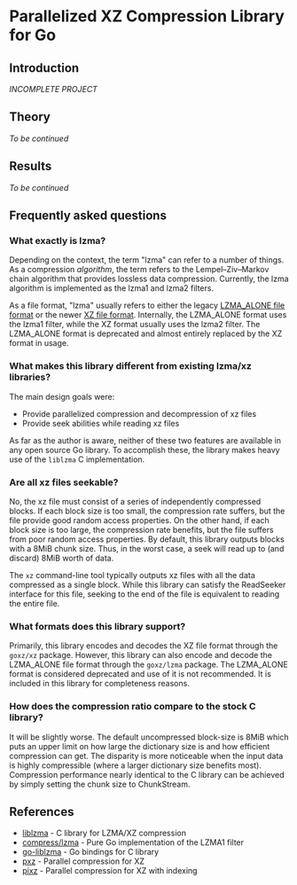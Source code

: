 # Parallelized XZ Compression Library for Go #

## Introduction ##

*INCOMPLETE PROJECT*


## Theory ##

*To be continued*


## Results ##

*To be continued*


## Frequently asked questions ##

### What exactly is lzma? ###
Depending on the context, the term "lzma" can refer to a number of things.
As a compression _algorithm_, the term refers to the Lempel–Ziv–Markov chain
algorithm that provides lossless data compression. Currently, the lzma algorithm
is implemented as the lzma1 and lzma2 filters.

As a file format, "lzma" usually refers to either the legacy
[LZMA_ALONE file format](http://svn.python.org/projects/external/xz-5.0.3/doc/lzma-file-format.txt)
or the newer [XZ file format](http://tukaani.org/xz/xz-file-format-1.0.4.txt).
Internally, the LZMA_ALONE format uses the lzma1 filter, while the XZ format
usually uses the lzma2 filter. The LZMA_ALONE format is deprecated and almost
entirely replaced by the XZ format in usage.

### What makes this library different from existing lzma/xz libraries? ###
The main design goals were:

* Provide parallelized compression and decompression of xz files
* Provide seek abilities while reading xz files

As far as the author is aware, neither of these two features are available in
any open source Go library. To accomplish these, the library makes heavy use of
the `liblzma` C implementation.

### Are all xz files seekable? ###
No, the xz file must consist of a series of independently compressed blocks.
If each block size is too small, the compression rate suffers, but the file
provide good random access properties. On the other hand, if each block size is
too large, the compression rate benefits, but the file suffers from poor random
access properties. By default, this library outputs blocks with a 8MiB chunk
size. Thus, in the worst case, a seek will read up to (and discard) 8MiB worth
of data.

The `xz` command-line tool typically outputs xz files with all the data
compressed as a single block. While this library can satisfy the ReadSeeker
interface for this file, seeking to the end of the file is equivalent to
reading the entire file.

### What formats does this library support? ###
Primarily, this library encodes and decodes the XZ file format through the
`goxz/xz` package. However, this library can also encode and decode the
LZMA_ALONE file format through the `goxz/lzma` package. The LZMA_ALONE format is
considered deprecated and use of it is not recommended. It is included in this
library for completeness reasons.

### How does the compression ratio compare to the stock C library? ###
It will be slightly worse. The default uncompressed block-size is 8MiB which
puts an upper limit on how large the dictionary size is and how efficient
compression can get. The disparity is more noticeable when the input data is
highly compressible (where a larger dictionary size benefits most).
Compression performance nearly identical to the C library can be achieved by
simply setting the chunk size to ChunkStream.

## References ##

* [liblzma](http://tukaani.org/xz/) - C library for LZMA/XZ compression
* [compress/lzma](https://code.google.com/p/lzma/) - Pure Go implementation of the LZMA1 filter
* [go-liblzma](https://github.com/remyoudompheng/go-liblzma) - Go bindings for C library
* [pxz](http://jnovy.fedorapeople.org/pxz/) - Parallel compression for XZ
* [pixz](https://github.com/vasi/pixz) - Parallel compression for XZ with indexing
